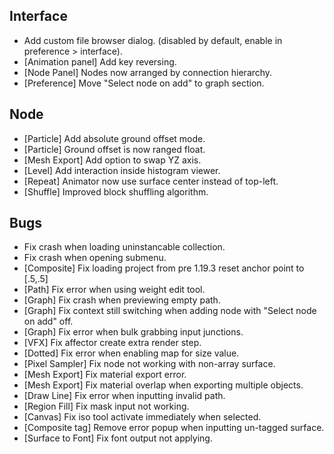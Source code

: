 ## Interface
- Add custom file browser dialog. (disabled by default, enable in preference > interface).
- [Animation panel] Add key reversing.
- [Node Panel] Nodes now arranged by connection hierarchy. 
- [Preference] Move "Select node on add" to graph section.

## Node
- [Particle] Add absolute ground offset mode.
- [Particle] Ground offset is now ranged float.
- [Mesh Export] Add option to swap YZ axis.
- [Level] Add interaction inside histogram viewer.
- [Repeat] Animator now use surface center instead of top-left.
- [Shuffle] Improved block shuffling algorithm.

## Bugs
- Fix crash when loading uninstancable collection.
- Fix crash when opening submenu.
- [Composite] Fix loading project from pre 1.19.3 reset anchor point to [.5,.5]
- [Path] Fix error when using weight edit tool.
- [Graph] Fix crash when previewing empty path.
- [Graph] Fix context still switching when adding node with "Select node on add" off.
- [Graph] Fix error when bulk grabbing input junctions.
- [VFX] Fix affector create extra render step.
- [Dotted] Fix error when enabling map for size value.
- [Pixel Sampler] Fix node not working with non-array surface.
- [Mesh Export] Fix material export error.
- [Mesh Export] Fix material overlap when exporting multiple objects.
- [Draw Line] Fix error when inputting invalid path.
- [Region Fill] Fix mask input not working.
- [Canvas] Fix iso tool activate immediately when selected. 
- [Composite tag] Remove error popup when inputting un-tagged surface.
- [Surface to Font] Fix font output not applying.

 
